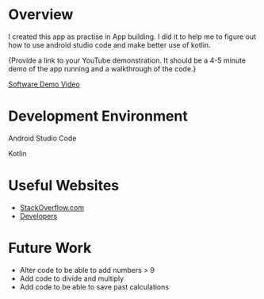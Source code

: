 # Overview

I created this app as practise in App building. I did it to help me to figure out how to use android studio code and make better use of kotlin.

{Provide a link to your YouTube demonstration.  It should be a 4-5 minute demo of the app running and a walkthrough of the code.}

[Software Demo Video](http://youtube.link.goes.here)

# Development Environment

Android Studio Code

Kotlin

# Useful Websites

* [StackOverflow.com](https://stackoverflow.com/)
* [Developers](https://developer.android.com/)

# Future Work

* Alter code to be able to add numbers > 9
* Add code to divide and multiply
* Add code to be able to save past calculations